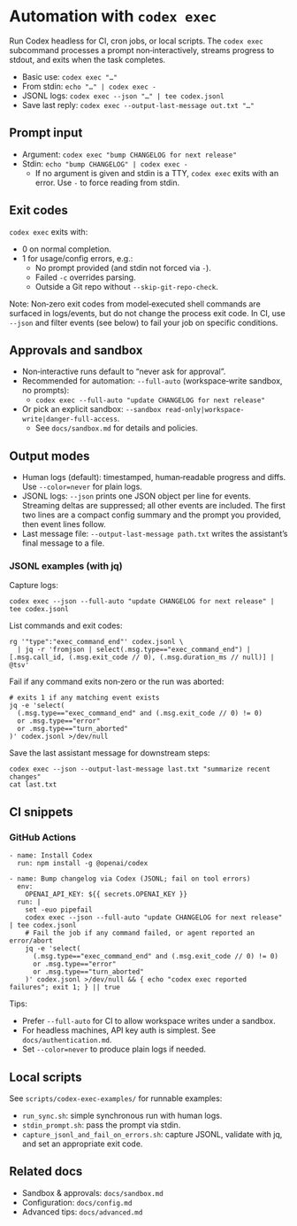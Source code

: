 # Automation with `codex exec`

Run Codex headless for CI, cron jobs, or local scripts. The `codex exec` subcommand processes a prompt non‑interactively, streams progress to stdout, and exits when the task completes.

- Basic use: `codex exec "…"`
- From stdin: `echo "…" | codex exec -`
- JSONL logs: `codex exec --json "…" | tee codex.jsonl`
- Save last reply: `codex exec --output-last-message out.txt "…"`

## Prompt input

- Argument: `codex exec "bump CHANGELOG for next release"`
- Stdin: `echo "bump CHANGELOG" | codex exec -`
  - If no argument is given and stdin is a TTY, `codex exec` exits with an error. Use `-` to force reading from stdin.

## Exit codes

`codex exec` exits with:
- 0 on normal completion.
- 1 for usage/config errors, e.g.:
  - No prompt provided (and stdin not forced via `-`).
  - Failed `-c` overrides parsing.
  - Outside a Git repo without `--skip-git-repo-check`.

Note: Non‑zero exit codes from model‑executed shell commands are surfaced in logs/events, but do not change the process exit code. In CI, use `--json` and filter events (see below) to fail your job on specific conditions.

## Approvals and sandbox

- Non‑interactive runs default to “never ask for approval”.
- Recommended for automation: `--full-auto` (workspace‑write sandbox, no prompts):
  - `codex exec --full-auto "update CHANGELOG for next release"`
- Or pick an explicit sandbox: `--sandbox read-only|workspace-write|danger-full-access`.
  - See `docs/sandbox.md` for details and policies.

## Output modes

- Human logs (default): timestamped, human‑readable progress and diffs. Use `--color=never` for plain logs.
- JSONL logs: `--json` prints one JSON object per line for events. Streaming deltas are suppressed; all other events are included. The first two lines are a compact config summary and the prompt you provided, then event lines follow.
- Last message file: `--output-last-message path.txt` writes the assistant’s final message to a file.

### JSONL examples (with jq)

Capture logs:

```
codex exec --json --full-auto "update CHANGELOG for next release" | tee codex.jsonl
```

List commands and exit codes:

```
rg '"type":"exec_command_end"' codex.jsonl \
  | jq -r 'fromjson | select(.msg.type=="exec_command_end") | [.msg.call_id, (.msg.exit_code // 0), (.msg.duration_ms // null)] | @tsv'
```

Fail if any command exits non‑zero or the run was aborted:

```
# exits 1 if any matching event exists
jq -e 'select(
  (.msg.type=="exec_command_end" and (.msg.exit_code // 0) != 0)
  or .msg.type=="error"
  or .msg.type=="turn_aborted"
)' codex.jsonl >/dev/null
```

Save the last assistant message for downstream steps:

```
codex exec --json --output-last-message last.txt "summarize recent changes"
cat last.txt
```

## CI snippets

### GitHub Actions

```
- name: Install Codex
  run: npm install -g @openai/codex

- name: Bump changelog via Codex (JSONL; fail on tool errors)
  env:
    OPENAI_API_KEY: ${{ secrets.OPENAI_KEY }}
  run: |
    set -euo pipefail
    codex exec --json --full-auto "update CHANGELOG for next release" | tee codex.jsonl
    # Fail the job if any command failed, or agent reported an error/abort
    jq -e 'select(
      (.msg.type=="exec_command_end" and (.msg.exit_code // 0) != 0)
      or .msg.type=="error"
      or .msg.type=="turn_aborted"
    )' codex.jsonl >/dev/null && { echo "codex exec reported failures"; exit 1; } || true
```

Tips:
- Prefer `--full-auto` for CI to allow workspace writes under a sandbox.
- For headless machines, API key auth is simplest. See `docs/authentication.md`.
- Set `--color=never` to produce plain logs if needed.

## Local scripts

See `scripts/codex-exec-examples/` for runnable examples:
- `run_sync.sh`: simple synchronous run with human logs.
- `stdin_prompt.sh`: pass the prompt via stdin.
- `capture_jsonl_and_fail_on_errors.sh`: capture JSONL, validate with jq, and set an appropriate exit code.

## Related docs

- Sandbox & approvals: `docs/sandbox.md`
- Configuration: `docs/config.md`
- Advanced tips: `docs/advanced.md`

